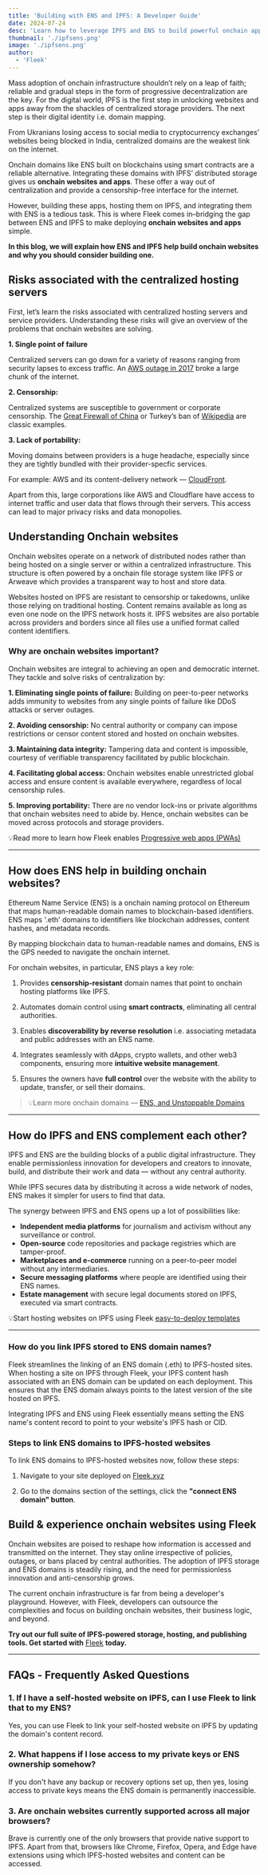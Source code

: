 ```yaml
---
title: 'Building with ENS and IPFS: A Developer Guide'
date: 2024-07-24
desc: 'Learn how to leverage IPFS and ENS to build powerful onchain apps and websites'
thumbnail: './ipfsens.png'
image: './ipfsens.png'
author:
  - 'Fleek'
---
```


Mass adoption of onchain infrastructure shouldn’t rely on a leap of faith; reliable and gradual steps in the form of progressive decentralization are the key. For the digital world, IPFS is the first step in unlocking websites and apps away from the shackles of centralized storage providers. The next step is their digital identity i.e. domain mapping.

From Ukranians losing access to social media to cryptocurrency exchanges’ websites being blocked in India, centralized domains are the weakest link on the internet.

Onchain domains like ENS built on blockchains using smart contracts are a reliable alternative. Integrating these domains with IPFS’ distributed storage gives us **onchain websites and apps**. These offer a way out of centralization and provide a censorship-free interface for the internet.

However, building these apps, hosting them on IPFS, and integrating them with ENS is a tedious task. This is where Fleek comes in–bridging the gap between ENS and IPFS to make deploying **onchain websites and apps** simple.

**In this blog, we will explain how ENS and IPFS help build onchain websites and why you should consider building one.**

## **Risks associated with the centralized hosting servers**

First, let’s learn the risks associated with centralized hosting servers and service providers. Understanding these risks will give an overview of the problems that onchain websites are solving.

**1. Single point of failure**

Centralized servers can go down for a variety of reasons ranging from security lapses to excess traffic. An <u>[AWS outage in 2017](https://www.forbes.com/sites/ryanwhitwam/2017/02/28/amazon-s3-outage-has-broken-a-large-chunk-of-the-internet/?sh=4db3d0f8c467)</u> broke a large chunk of the internet.

**2. Censorship:**

Centralized systems are susceptible to government or corporate censorship. The <u>[Great Firewall of China](https://protonvpn.com/blog/great-firewall-china/)</u> or Turkey’s ban of <u>[Wikipedia](https://www.nytimes.com/2020/01/15/world/europe/turkey-wikipedia-access-restored.html)</u> are classic examples.

**3. Lack of portability:**

Moving domains between providers is a huge headache, especially since they are tightly bundled with their provider-specfic services.

For example: AWS and its content-delivery network — <u>[CloudFront](https://aws.amazon.com/cloudfront/)</u>.

Apart from this, large corporations like AWS and Cloudflare have access to internet traffic and user data that flows through their servers. This access can lead to major privacy risks and data monopolies.

## **Understanding Onchain websites**

Onchain websites operate on a network of distributed nodes rather than being hosted on a single server or within a centralized infrastructure. This structure is often powered by a onchain file storage system like IPFS or Arweave which provides a transparent way to host and store data.

Websites hosted on IPFS are resistant to censorship or takedowns, unlike those relying on traditional hosting. Content remains available as long as even one node on the IPFS network hosts it. IPFS websites are also portable across providers and borders since all files use a unified format called content identifiers.

### **Why are onchain websites important?**

Onchain websites are integral to achieving an open and democratic internet. They tackle and solve risks of centralization by:

**1. Eliminating single points of failure:** Building on peer-to-peer networks adds immunity to websites from any single points of failure like DDoS attacks or server outages.

**2. Avoiding censorship:** No central authority or company can impose restrictions or censor content stored and hosted on onchain websites.

**3. Maintaining data integrity:** Tampering data and content is impossible, courtesy of verifiable transparency facilitated by public blockchain.

**4. Facilitating global access:** Onchain websites enable unrestricted global access and ensure content is available everywhere, regardless of local censorship rules.

**5. Improving portability:** There are no vendor lock-ins or private algorithms that onchain websites need to abide by. Hence, onchain websites can be moved across protocols and storage providers.

💡Read more to learn how Fleek enables <u>[Progressive web apps (PWAs)](/guides/builders-stack-pwas/)</u>

---

## **How does ENS help in building onchain websites?**

Ethereum Name Service (ENS) is a onchain naming protocol on Ethereum that maps human-readable domain names to blockchain-based identifiers. ENS maps '.eth' domains to identifiers like blockchain addresses, content hashes, and metadata records.

By mapping blockchain data to human-readable names and domains, ENS is the GPS needed to navigate the onchain internet.

For onchain websites, in particular, ENS plays a key role:

1. Provides **censorship-resistant** domain names that point to onchain hosting platforms like IPFS.

2. Automates domain control using **smart contracts**, eliminating all central authorities.

3. Enables **discoverability by reverse resolution** i.e. associating metadata and public addresses with an ENS name.

4. Integrates seamlessly with dApps, crypto wallets, and other web3 components, ensuring more **intuitive website management**.

5. Ensures the owners have **full control** over the website with the ability to update, transfer, or sell their domains.

> 💡Learn more onchain domains — <u>[ENS, and Unstoppable Domains](/guides/builders-stack-decentralized-domains/)</u>

---

## **How do IPFS and ENS complement each other?**

IPFS and ENS are the building blocks of a public digital infrastructure. They enable permissionless innovation for developers and creators to innovate, build, and distribute their work and data — without any central authority.

While IPFS secures data by distributing it across a wide network of nodes, ENS makes it simpler for users to find that data.

The synergy between IPFS and ENS opens up a lot of possibilities like:

- **Independent media platforms** for journalism and activism without any surveillance or control.
- **Open-source** code repositories and package registries which are tamper-proof.
- **Marketplaces and e-commerce** running on a peer-to-peer model without any intermediaries.
- **Secure messaging platforms** where people are identified using their ENS names.
- **Estate management** with secure legal documents stored on IPFS, executed via smart contracts.

💡Start hosting websites on IPFS using Fleek <u>[easy-to-deploy templates](https://app.fleek.xyz/templates/)</u>

---

### **How do you link IPFS stored to ENS domain names?**

Fleek streamlines the linking of an ENS domain (.eth) to IPFS-hosted sites. When hosting a site on IPFS through Fleek, your IPFS content hash associated with an ENS domain can be updated on each deployment. This ensures that the ENS domain always points to the latest version of the site hosted on IPFS.

Integrating IPFS and ENS using Fleek essentially means setting the ENS name's content record to point to your website's IPFS hash or CID.

### **Steps to link ENS domains to IPFS-hosted websites**

To link ENS domains to IPFS-hosted websites now, follow these steps:

1. Navigate to your site deployed on <u>[Fleek.xyz](http://fleek.xyz/)</u>

2. Go to the domains section of the settings, click the **"connect ENS domain" button**.

## **Build & experience onchain websites using Fleek**

Onchain websites are poised to reshape how information is accessed and transmitted on the internet. They stay online irrespective of policies, outages, or bans placed by central authorities. The adoption of IPFS storage and ENS domains is steadily rising, and the need for permissionless innovation and anti-censorship grows.

The current onchain infrastructure is far from being a developer's playground. However, with Fleek, developers can outsource the complexities and focus on building onchain websites, their business logic, and beyond.

**Try out our full suite of IPFS-powered storage, hosting, and publishing tools. Get started with** <u>[Fleek](https://app.fleek.xyz)</u> **today.**

---

## **FAQs - Frequently Asked Questions**

### **1. If I have a self-hosted website on IPFS, can I use Fleek to link that to my ENS?**

Yes, you can use Fleek to link your self-hosted website on IPFS by updating the domain's content record.

### **2. What happens if I lose access to my private keys or ENS ownership somehow?**

If you don't have any backup or recovery options set up, then yes, losing access to private keys means the ENS domain is permanently inaccessible.

### **3. Are onchain websites currently supported across all major browsers?**

Brave is currently one of the only browsers that provide native support to IPFS. Apart from that, browsers like Chrome, Firefox, Opera, and Edge have extensions using which IPFS-hosted websites and content can be accessed.
